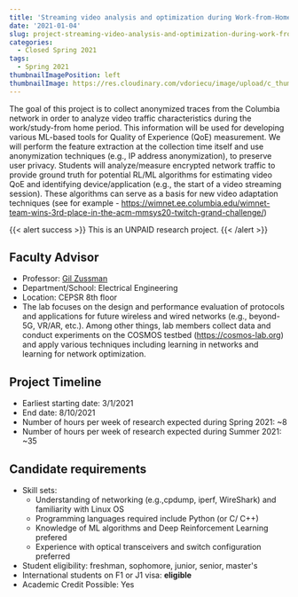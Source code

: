 ```yaml
---
title: 'Streaming video analysis and optimization during Work-from-Home period'
date: '2021-01-04'
slug: project-streaming-video-analysis-and-optimization-during-work-from-home-period
categories:
  - Closed Spring 2021
tags:
  - Spring 2021
thumbnailImagePosition: left
thumbnailImage: https://res.cloudinary.com/vdoriecu/image/upload/c_thumb,w_200,g_face/v1579110178/construction_c6dqbd.png
---
```

The goal of this project is to collect anonymized traces from the Columbia network in order to analyze video traffic characteristics during the work/study-from home period. This information will be used for developing various ML-based tools for Quality of Experience (QoE) measurement. We will perform the feature extraction at the collection time itself and use anonymization techniques (e.g., IP address anonymization), to preserve user privacy. Students will analyze/measure encrypted network traffic to provide ground truth for potential RL/ML algorithms for estimating video QoE and identifying device/application (e.g., the start of a video streaming session). These algorithms can serve as a basis for new video adaptation techniques (see for example - https://wimnet.ee.columbia.edu/wimnet-team-wins-3rd-place-in-the-acm-mmsys20-twitch-grand-challenge/)

<!--more-->

{{< alert success >}}
This is an UNPAID research project.
{{< /alert >}}

## Faculty Advisor
+ Professor: [Gil Zussman](https://wimnet.ee.columbia.edu)
+ Department/School: Electrical Engineering
+ Location: CEPSR 8th floor
+ The lab focuses on the design and performance evaluation of protocols and applications for future wireless and wired networks (e.g., beyond-5G, VR/AR, etc.). Among other things, lab members collect data and conduct experiments on the COSMOS testbed (https://cosmos-lab.org) and apply various techniques including learning in networks and learning for network optimization.

## Project Timeline
+ Earliest starting date: 3/1/2021
+ End date: 8/10/2021
+ Number of hours per week of research expected during Spring 2021: ~8
+ Number of hours per week of research expected during Summer 2021: ~35

## Candidate requirements
+ Skill sets: 
  * Understanding of networking (e.g.,cpdump, iperf, WireShark) and familiarity with Linux OS
  * Programming languages required include Python (or C/ C++)
  * Knowledge of ML algorithms and Deep Reinforcement Learning prefered
  * Experience with optical transceivers and switch configuration preferred
+ Student eligibility: freshman, sophomore, junior, senior, master's
+ International students on F1 or J1 visa: **eligible**
+ Academic Credit Possible: Yes

